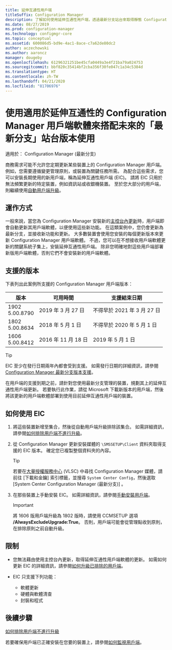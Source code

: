 ```yaml
---
title: 延伸互通性用戶端
titleSuffix: Configuration Manager
description: 了解如何使用延伸互通性用戶端，透過最新分支站台來取得靜態 Configuration Manager 用戶端的長期支援。
ms.date: 08/27/2019
ms.prod: configuration-manager
ms.technology: configmgr-core
ms.topic: conceptual
ms.assetid: 600086d5-bd9e-4ac1-8ace-c7a62de80dc2
author: aczechowski
ms.author: aaroncz
manager: dougeby
ms.openlocfilehash: 61296321251be45cfa0449a3e4f21ba79a024753
ms.sourcegitcommit: bbf820c35414bf2cba356f30fe047c1a34c5384d
ms.translationtype: HT
ms.contentlocale: zh-TW
ms.lasthandoff: 04/21/2020
ms.locfileid: "81706976"
---
```

# <a name="use-the-configuration-manager-client-software-for-extended-interoperability-with-future-versions-of-a-current-branch-site"></a>使用適用於延伸互通性的 Configuration Manager 用戶端軟體來搭配未來的「最新分支」站台版本使用

適用於：  Configuration Manager (最新分支)  

商務需求可能不允許您定期更新某些裝置上的 Configuration Manager 用戶端。 例如，您需要遵循變更管理原則，或裝置為關鍵任務所需。 為配合這些需求，您可以安裝長期使用的新用戶端，稱為延伸互通性用戶端 (EIC)。 請將 EIC 只用於無法頻繁更新的特定裝置，例如資訊站或收銀機裝置。 至於您大部分的用戶端，則繼續使用[自動用戶端升級](../clients/manage/upgrade/upgrade-clients-for-windows-computers.md#bkmk_autoupdate)。

## <a name="how-it-works"></a>運作方式

一般來說，當您為 Configuration Manager 安裝新的[主控台內更新](../servers/manage/install-in-console-updates.md)時，用戶端即會自動更新其用戶端軟體，以便使用這些新功能。 在這類案例中，您仍會更新為最新分支，並接收新功能和更新。 大多數裝置會使用您安裝的每個更新版本來更新 Configuration Manager 用戶端軟體。 不過，您可以在不想接收用戶端軟體更新的關鍵系統子集上，安裝延伸互通性用戶端。 除非您明確地對這些用戶端部署新版用戶端軟體，否則它們不會安裝新的用戶端軟體。

## <a name="supported-versions"></a>支援的版本

下表列出此案例所支援的 Configuration Manager 用戶端版本：

| 版本 | 可用時間 | 支援結束日期 |
|---------|---------|---------|
| 1902<br/>5.00.8790 | 2019 年 3 月 27 日 | 不得早於 2021 年 3 月 27 日 |
| 1802<br/>5.00.8634 | 2018 年 5 月 1 日 | 不得早於 2020 年 5 月 1 日 |
| 1606<br/>5.00.8412 | 2016 年 11 月 18 日 | 2019 年 5 月 1 日 |

> [!TIP]  
> EIC 至少在發行日期兩年內都會受到支援。 如需發行日期的詳細資訊，請參閱 [Configuration Manager 最新分支版本支援](../servers/manage/current-branch-versions-supported.md)。  

在用戶端的支援到期之前，請針對您使用最新分支管理的裝置，規劃其上的延伸互通性用戶端更新。 若要執行此作業，請從 Microsoft 下載新版本的用戶端，然後將該更新的用戶端軟體部署到使用目前延伸互通性用戶端的裝置。

## <a name="how-to-use-the-eic"></a>如何使用 EIC

1. 將這些裝置新增至集合，然後從自動用戶端升級排除該集合。 如需詳細資訊，請參閱[如何排除用戶端不進行升級](../clients/manage/upgrade/exclude-clients-windows.md)。  

1. 從 Configuration Manager 更新安裝媒體的 `\SMSSETUP\Client` 資料夾取得支援的 EIC 版本。 確定您已複製整個資料夾的內容。  

    > [!TIP]  
    > 若要在[大量授權服務中心](https://www.microsoft.com/Licensing/servicecenter/Downloads/DownloadsAndKeys.aspx) (VLSC) 中尋找 Configuration Manager 媒體，請前往 [下載和金鑰]  索引標籤，並搜尋 `System Center Config`，然後選取 [System Center Configuration Manager (最新分支)]  。

1. 在那些裝置上手動安裝 EIC。 如需詳細資訊，請參閱[手動安裝用戶端](../clients/deploy/deploy-clients-to-windows-computers.md#BKMK_Manual)。  

    > [!Important]  
    > 將 1606 版用戶端升級為 1802 版時，請使用 CCMSETUP 選項 **/AlwaysExcludeUpgrade:True**。 否則，用戶端可能會從管理點收到原則，在排除原則之前自動升級。  

## <a name="limitations"></a>限制

- 您無法藉由使用主控台內更新，取得延伸互通性用戶端軟體的更新。 如需如何更新 EIC 的詳細資訊，請參閱[如何升級已排除的用戶端](../clients/manage/upgrade/exclude-clients-windows.md#bkmk_override)。  

- EIC 只支援下列功能：  

  - 軟體更新  
  - 硬體與軟體清查
  - 封裝和程式

## <a name="next-steps"></a>後續步驟

[如何排除用戶端不進行升級](../clients/manage/upgrade/exclude-clients-windows.md)

若要確保用戶端已正確安裝在您要的裝置上，請參閱[如何監視用戶端](../clients/manage/monitor-clients.md)。

